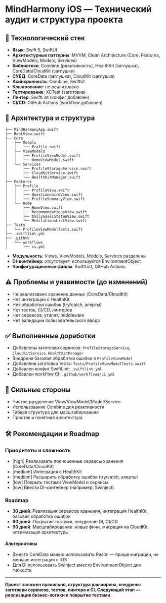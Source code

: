 # MindHarmony iOS — Технический аудит и структура проекта

## 🔧 Технологический стек
- **Язык**: Swift 5, SwiftUI
- **Архитектурные паттерны**: MVVM, Clean Architecture (Core, Features, ViewModels, Models, Services)
- **Библиотеки**: Combine (реактивность), HealthKit (заглушка), CoreData/CloudKit (заглушки)
- **СУБД**: CoreData (заглушка), CloudKit (заглушка)
- **Асинхронность**: Combine, SwiftUI
- **Кэширование**: не реализовано
- **Тестирование**: XCTest (заготовка)
- **Линтер**: SwiftLint (конфиг добавлен)
- **CI/CD**: GitHub Actions (workflow добавлен)

## 📁 Архитектура и структура
```
├── MindHarmonyApp.swift
├── RootView.swift
├── Core
│   ├── Models
│   │   └── Profile.swift
│   ├── ViewModels
│   │   ├── ProfileViewModel.swift
│   │   └── HomeViewModel.swift
│   └── Services
│       ├── ProfileStorageService.swift
│       ├── CloudKitService.swift
│       └── HealthKitManager.swift
├── Features
│   ├── Profile
│   │   ├── ProfileView.swift
│   │   ├── QuestionnaireView.swift
│   │   └── ProfileSummaryView.swift
│   └── Home
│       ├── HomeView.swift
│       ├── RecommendationsView.swift
│       ├── DailyGoalsStatusView.swift
│       └── MeditationsListView.swift
├── Tests
│   └── ProfileViewModelTests.swift
├── .swiftlint.yml
├── .github
│   └── workflows
│       └── ci.yml
```
- **Модульность**: Views, ViewModels, Models, Services разделены
- **DI-контейнер**: отсутствует, используется EnvironmentObject
- **Конфигурационные файлы**: SwiftLint, GitHub Actions

## ⚠️ Проблемы и уязвимости (до изменений)
- Не реализовано хранение данных (CoreData/CloudKit)
- Нет интеграции с HealthKit
- Нет обработки ошибок (try/catch, алерты)
- Нет тестов, CI/CD, линтеров
- Нет сервисов, утилит, middleware
- Нет валидации пользовательского ввода

## ✅ Выполненные доработки
- Добавлены заготовки сервисов: `ProfileStorageService`, `CloudKitService`, `HealthKitManager`
- Внедрена базовая обработка ошибок в `ProfileViewModel`
- Добавлена заготовка теста: `Tests/ProfileViewModelTests.swift`
- Добавлен конфиг SwiftLint: `.swiftlint.yml`
- Добавлен workflow CI: `.github/workflows/ci.yml`

## 💪 Сильные стороны
- Чистое разделение View/ViewModel/Model/Service
- Использование Combine для реактивности
- Гибкая структура для масштабирования
- Простая и понятная архитектура

## 🛠️ Рекомендации и Roadmap
### Приоритеты и сложность
- [high] Реализовать полноценные сервисы хранения (CoreData/CloudKit)
- [medium] Интеграция с HealthKit
- [medium] Расширить обработку ошибок (try/catch, алерты)
- [low] Покрыть тестами ViewModel и сервисы
- [low] Ввести DI-контейнер (например, Swinject)

### Roadmap
- **30 дней**: Реализация сервисов хранения, интеграция HealthKit, базовая обработка ошибок
- **60 дней**: Покрытие тестами, внедрение DI, CI/CD
- **90 дней**: Масштабирование: новые фичи, миграция на CloudKit, оптимизация архитектуры

#### Альтернативы
- Вместо CoreData можно использовать Realm — проще миграции, но меньше интеграция с iOS
- Для DI использовать Swinject вместо EnvironmentObject для гибкости

---

**Проект заложен правильно, структура расширена, внедрены заготовки сервисов, тестов, линтера и CI. Следующий этап — реализация бизнес-логики и покрытие тестами.**
